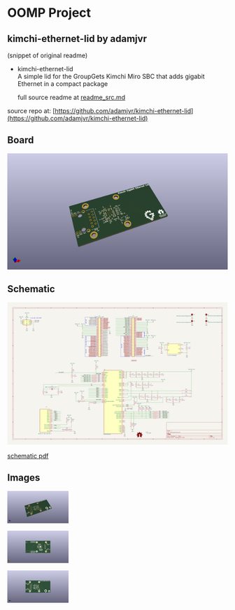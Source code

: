 # OOMP Project  
## kimchi-ethernet-lid  by adamjvr  
  
(snippet of original readme)  
  
- kimchi-ethernet-lid  
A simple lid for the GroupGets Kimchi Miro SBC that adds gigabit Ethernet in a compact package  
  
  full source readme at [readme_src.md](readme_src.md)  
  
source repo at: [https://github.com/adamjvr/kimchi-ethernet-lid](https://github.com/adamjvr/kimchi-ethernet-lid)  
## Board  
  
[![working_3d.png](working_3d_600.png)](working_3d.png)  
## Schematic  
  
[![working_schematic.png](working_schematic_600.png)](working_schematic.png)  
  
[schematic pdf](working_schematic.pdf)  
## Images  
  
[![working_3d.png](working_3d_140.png)](working_3d.png)  
  
[![working_3d_back.png](working_3d_back_140.png)](working_3d_back.png)  
  
[![working_3d_front.png](working_3d_front_140.png)](working_3d_front.png)  
